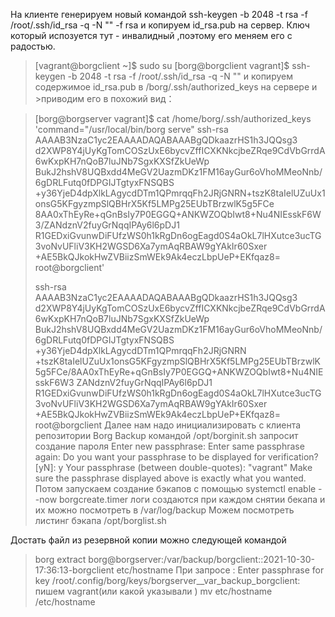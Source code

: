 На клиенте генерируем новый командой ssh-keygen -b 2048 -t rsa -f /root/.ssh/id_rsa -q -N "" -f rsa и копируем id_rsa.pub на сервер.
Ключ который испозуется тут - инвалидный ,поэтому его меняем его с радостью.
>[vagrant@borgclient ~]$ sudo su
>[borg@borgclient vagrant]$ ssh-keygen -b 2048 -t rsa -f /root/.ssh/id_rsa -q -N ""
>и копируем содержимое id_rsa.pub в /borg/.ssh/authorized_keys на сервере и >приводим его в похожий вид：

> [borg@borgserver vagrant]$ cat /home/borg/.ssh/authorized_keys  
> 'command="/usr/local/bin/borg serve" ssh-rsa AAAAB3NzaC1yc2EAAAADAQABAAABgQDkaazrHS1h3JQQsg3  
> d2XWP8Y4jUyKgTomCOSzUxE6bycvZffICXKNkcjbeZRqe9CdVbGrrdA6wKxpKH7nQoB7luJNb7SgxKXSfZkUeWp
> BukJ2hshV8UQBxdd4MeGV2UazmDKz1FM16ayGur6oVhoMMeoNnb/6gDRLFutq0fDPGIJTgtyxFNSQBS 
> +y36YjeD4dpXlkLAgycdDTm1QPmrqqFh2JRjGNRN+tszK8taIelUZuUx1onsG5KFgyzmpSlQBHrX5Kf5LMPg25EUbTBrzwlK5g5FCe 
> 8AA0xThEyRe+qGnBsIy7P0EGGQ+ANKWZOQbIwt8+Nu4NIEsskF6W3/ZANdznV2fuyGrNqqIPAy6l6pDJ1 
> R1GEDxiGvunwDiFUfzWS0h1kRgDn6ogEagd0S4aOkL7lHXutce3ucTG3voNvUFliV3KH2WGSD6Xa7ymAqRBAW9gYAkIr60Sxer 
> +AE5BkQJkokHwZVBiizSmWEk9Ak4eczLbpUeP+EKfqaz8= root@borgclient' 
> 
> ssh-rsa AAAAB3NzaC1yc2EAAAADAQABAAABgQDkaazrHS1h3JQQsg3
> d2XWP8Y4jUyKgTomCOSzUxE6bycvZffICXKNkcjbeZRqe9CdVbGrrdA6wKxpKH7nQoB7luJNb7SgxKXSfZkUeWp
> BukJ2hshV8UQBxdd4MeGV2UazmDKz1FM16ayGur6oVhoMMeoNnb/6gDRLFutq0fDPGIJTgtyxFNSQBS
> +y36YjeD4dpXlkLAgycdDTm1QPmrqqFh2JRjGNRN
> +tszK8taIelUZuUx1onsG5KFgyzmpSlQBHrX5Kf5LMPg25EUbTBrzwlK5g5FCe/8AA0xThEyRe+qGnBsIy7P0EGGQ+ANKWZOQbIwt8+Nu4NIEsskF6W3 
> ZANdznV2fuyGrNqqIPAy6l6pDJ1
> R1GEDxiGvunwDiFUfzWS0h1kRgDn6ogEagd0S4aOkL7lHXutce3ucTG3voNvUFliV3KH2WGSD6Xa7ymAqRBAW9gYAkIr60Sxer
> +AE5BkQJkokHwZVBiizSmWEk9Ak4eczLbpUeP+EKfqaz8= root@borgclient
 Далее нам надо инициализировать с клиента репозитории Borg Backup командой /opt/borginit.sh
> запросит создание пароля 
>Enter new passphrase: 
>Enter same passphrase again: 
>Do you want your passphrase to be displayed for verification? [yN]: y
>Your passphrase (between double-quotes): "vagrant"
>Make sure the passphrase displayed above is exactly what you wanted.
> Потом запускаем создание бэкапов с помощью systemctl enable --now borgcreate.timer
> логи создаются при каждом снятии бекапа и их можно посмотреть в /var/log/backup
> Можем посмотреть листинг бэкапа /opt/borglist.sh

 Достать файл из резервной копии можно слeдующей командой
> borg extract borg@borgserver:/var/backup/borgclient::2021-10-30-17:36:13-borgclient etc/hostname
> При запросе :
> Enter passphrase for key /root/.config/borg/keys/borgserver__var_backup_borgclient:
> пишем vagrant(или какой указывали )
> mv etc/hostname /etc/hostname

